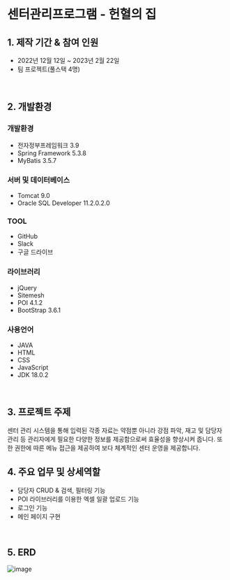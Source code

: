 # 센터관리프로그램 - 헌혈의 집


## 1. 제작 기간 & 참여 인원
- 2022년 12월 12일 ~ 2023년 2월 22일
- 팀 프로젝트(풀스택 4명)
</br>

## 2. 개발환경
### 개발환경
- 전자정부프레임워크 3.9
- Spring Framework 5.3.8
- MyBatis 3.5.7

### 서버 및 데이터베이스
- Tomcat 9.0
- Oracle SQL Developer 11.2.0.2.0

### TOOL
- GitHub
- Slack
- 구글 드라이브

### 라이브러리
- jQuery
- Sitemesh
- POI 4.1.2
- BootStrap 3.6.1

### 사용언어
- JAVA	
- HTML
- CSS
- JavaScript
- JDK 18.0.2

</br>

## 3. 프로젝트 주제
센터 관리 시스템을 통해 입력된 각종 자료는 약점뿐 아니라 강점 파악, 재고 및 담당자 관리 등 관리자에게 필요한 다양한 정보를 제공함으로써 효율성을 향상시켜 줍니다.
또한 권한에 따른 메뉴 접근을 제공하여 보다 체계적인 센터 운영을 제공합니다.
</br>


## 4. 주요 업무 및 상세역할
- 담당자 CRUD & 검색, 필터링 기능
- POI 라이브러리를 이용한 엑셀 일괄 업로드 기능
- 로그인 기능
- 메인 페이지 구현
</br>

## 5. ERD
![image](https://user-images.githubusercontent.com/114052638/236238682-af889e61-b1df-4e3a-a7e7-85a71416592f.png)

